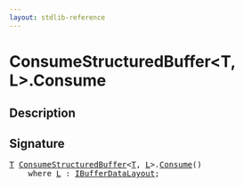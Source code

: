 ```yaml
---
layout: stdlib-reference
---
```


# ConsumeStructuredBuffer\<T, L\>\.Consume

## Description





## Signature 

<pre>
<a href="/stdlib-reference/types/ConsumeStructuredBuffer/index#typeparam-T" class="code_type">T</a> <a href="/stdlib-reference/types/ConsumeStructuredBuffer/index" class="code_type">ConsumeStructuredBuffer</a>&lt;<a href="/stdlib-reference/types/ConsumeStructuredBuffer/index#typeparam-T" class="code_type">T</a>, <a href="/stdlib-reference/types/ConsumeStructuredBuffer/index#typeparam-L" class="code_type">L</a>&gt;.<a href="/stdlib-reference/types/ConsumeStructuredBuffer/Consume">Consume</a>()
    <span class='code_keyword'>where</span> <a href="/stdlib-reference/types/ConsumeStructuredBuffer/index#typeparam-L" class="code_type">L</a> : <a href="/stdlib-reference/interfaces/IBufferDataLayout/index">IBufferDataLayout</a>;

</pre>

